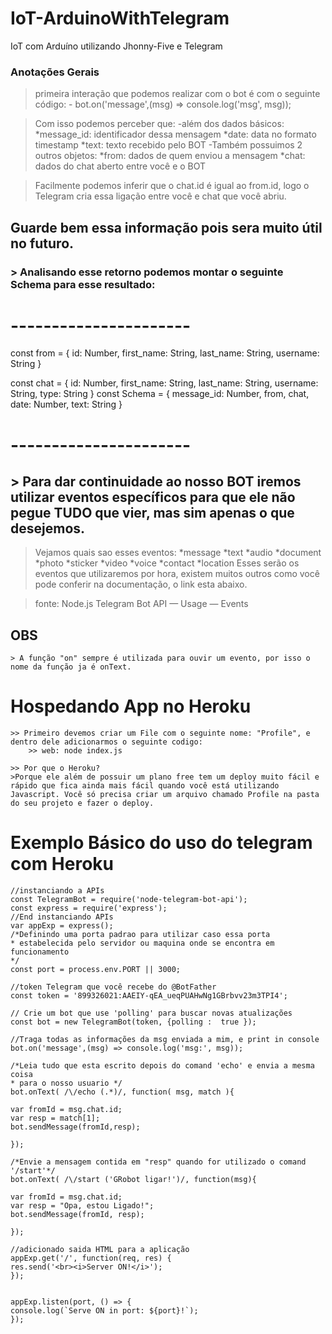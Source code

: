 # IoT-ArduinoWithTelegram
IoT com Arduíno utilizando Jhonny-Five e Telegram


### Anotações Gerais ###

> primeira interação que podemos realizar com o bot é com o seguinte código:
    - bot.on('message',(msg) => console.log('msg', msg));

> Com isso podemos perceber que: 
    -além dos dados básicos:
        *message_id: identificador dessa mensagem
        *date: data no formato timestamp
        *text: texto recebido pelo BOT
    -Também possuimos 2 outros objetos:
        *from: dados de quem enviou a mensagem
        *chat: dados do chat aberto entre você e o BOT

> Facilmente podemos inferir que o chat.id é igual ao from.id, logo o Telegram cria essa ligação    entre você e chat que você abriu.
## Guarde bem essa informação pois sera muito útil no futuro.

### > Analisando esse retorno podemos montar o seguinte Schema para esse resultado:

# ----------------------
const from = { 
  id: Number,
  first_name: String,
  last_name: String,
  username: String 
}
     
const chat = { 
  id: Number,
  first_name: String,
  last_name: String,
  username: String,
  type: String 
}
const Schema = { 
  message_id: Number,
  from,
  chat,
  date: Number,
  text: String
}
# ----------------------

## > Para dar continuidade ao nosso BOT iremos utilizar eventos específicos para que ele não pegue TUDO que vier, mas sim apenas o que desejemos.
>Vejamos quais sao esses eventos:
    *message
    *text
    *audio
    *document
    *photo
    *sticker
    *video
    *voice
    *contact
    *location
> Esses serão os eventos que utilizaremos por hora, existem muitos outros como você pode conferir na documentação, o link esta abaixo.

> fonte: Node.js Telegram Bot API — Usage — Events

## OBS ##
    > A função "on" sempre é utilizada para ouvir um evento, por isso o nome da função ja é onText.

# Hospedando App no Heroku
    >> Primeiro devemos criar um File com o seguinte nome: "Profile", e dentro dele adicionarmos o seguinte codigo:
        >> web: node index.js

    >> Por que o Heroku? 
    >Porque ele além de possuir um plano free tem um deploy muito fácil e rápido que fica ainda mais fácil quando você está utilizando Javascript. Você só precisa criar um arquivo chamado Profile na pasta do seu projeto e fazer o deploy.

# Exemplo Básico do uso do telegram com Heroku #
>>
    //instanciando a APIs 
    const TelegramBot = require('node-telegram-bot-api');
    const express = require('express');
    //End instanciando APIs
    var appExp = express();
    /*Definindo uma porta padrao para utilizar caso essa porta
    * estabelecida pelo servidor ou maquina onde se encontra em funcionamento
    */
    const port = process.env.PORT || 3000;

    //token Telegram que você recebe do @BotFather 
    const token = '899326021:AAEIY-qEA_ueqPUAHwNg1GBrbvv23m3TPI4';

    // Crie um bot que use 'polling' para buscar novas atualizações 
    const bot = new TelegramBot(token, {polling :  true });

    //Traga todas as informações da msg enviada a mim, e print in console
    bot.on('message',(msg) => console.log('msg:', msg));

    /*Leia tudo que esta escrito depois do comand 'echo' e envia a mesma coisa 
    * para o nosso usuario */
    bot.onText( /\/echo (.*)/, function( msg, match ){
    
    var fromId = msg.chat.id;
    var resp = match[1];
    bot.sendMessage(fromId,resp);
    
    });

    /*Envie a mensagem contida em "resp" quando for utilizado o comand '/start'*/ 
    bot.onText( /\/start ('GRobot ligar!')/, function(msg){
    
    var fromId = msg.chat.id;
    var resp = "Opa, estou Ligado!";
    bot.sendMessage(fromId, resp);
    
    });

    //adicionado saida HTML para a aplicação
    appExp.get('/', function(req, res) {
    res.send('<br><i>Server ON!</i>');
    });


    appExp.listen(port, () => {
    console.log(`Serve ON in port: ${port}!`);
    });
